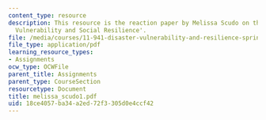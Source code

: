 ```yaml
---
content_type: resource
description: This resource is the reaction paper by Melissa Scudo on the topic 'Disaster
  Vulnerability and Social Resilience'.
file: /media/courses/11-941-disaster-vulnerability-and-resilience-spring-2005/18ce4057ba34a2ed72f3305d0e4ccf42_melissa_scudo1.pdf
file_type: application/pdf
learning_resource_types:
- Assignments
ocw_type: OCWFile
parent_title: Assignments
parent_type: CourseSection
resourcetype: Document
title: melissa_scudo1.pdf
uid: 18ce4057-ba34-a2ed-72f3-305d0e4ccf42
---
```

